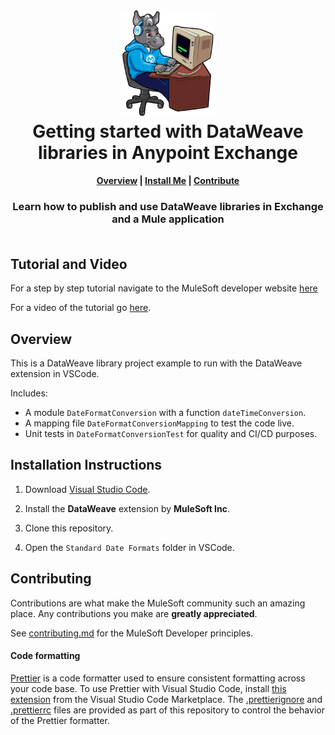 <h1 align="center">
	<img
	width="150"
	src="/images/max-terminal.gif"></br>
	Getting started with DataWeave libraries in Anypoint Exchange<br>     
</h1>

<h4 align="center">
	<a href="#overview">Overview</a> |
	<a href="#installation-instructions">Install Me</a> |
	<a href="#contributing">Contribute</a>
</h4>
	
<h3 align="center">
	Learn how to publish and use DataWeave libraries in Exchange and a Mule application<br><br>
</h3>

## Tutorial and Video

For a step by step tutorial navigate to the MuleSoft developer website [here]()

For a video of the tutorial go [here]().

## Overview

This is a DataWeave library project example to run with the DataWeave extension in VSCode. 

Includes:
- A module `DateFormatConversion` with a function `dateTimeConversion`.
- A mapping file `DateFormatConversionMapping` to test the code live.
- Unit tests in `DateFormatConversionTest` for quality and CI/CD purposes.

## Installation Instructions

1. Download [Visual Studio Code](https://code.visualstudio.com/Download).

2. Install the **DataWeave** extension by **MuleSoft Inc**.

3. Clone this repository.

4. Open the `Standard Date Formats` folder in VSCode.

## Contributing

Contributions are what make the MuleSoft community such an amazing place. Any contributions you make are **greatly appreciated**.
	
See [contributing.md](/contributing.md) for the MuleSoft Developer principles.

#### Code formatting

[Prettier](https://prettier.io/) is a code formatter used to ensure consistent formatting across your code base. To use Prettier with Visual Studio Code, install [this extension](https://marketplace.visualstudio.com/items?itemName=esbenp.prettier-vscode) from the Visual Studio Code Marketplace. The [.prettierignore](/.prettierignore) and [.prettierrc](/.prettierrc) files are provided as part of this repository to control the behavior of the Prettier formatter.
